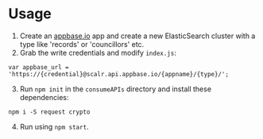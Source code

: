 # Usage

1. Create an [appbase.io](https://appbase.io/) app and create a new ElasticSearch cluster with a type like 'records' or 'councillors' etc.
2. Grab the write credentials and modify `index.js`:
```
var appbase_url = 'https://{credential}@scalr.api.appbase.io/{appname}/{type}/';
```

3. Run `npm init` in the `consumeAPIs` directory and install these dependencies:

```
npm i -S request crypto
```

4. Run using `npm start`.

